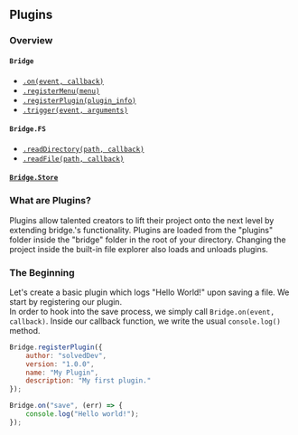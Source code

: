 ## Plugins

### Overview
#### ```Bridge```
- [```.on(event, callback)```](https://github.com/solvedDev/bridge./blob/master/plugins/bridge/on.md)
- [```.registerMenu(menu)```](https://github.com/solvedDev/bridge./blob/master/plugins/bridge/registerMenu.md)
- [```.registerPlugin(plugin_info)```](https://github.com/solvedDev/bridge./blob/master/plugins/bridge/registerPlugin.md)
- [```.trigger(event, arguments)```](https://github.com/solvedDev/bridge./blob/master/plugins/bridge/trigger.md)

#### ```Bridge.FS```
- [```.readDirectory(path, callback)```](https://github.com/solvedDev/bridge./blob/master/plugins/bridge/fs/readDirectory.md)
- [```.readFile(path, callback)```](https://github.com/solvedDev/bridge./blob/master/plugins/bridge/fs/readFile.md)

#### [```Bridge.Store```](https://github.com/solvedDev/bridge./blob/master/plugins/bridge/Store.md)

### What are Plugins?
Plugins allow talented creators to lift their project onto the next level by extending bridge.'s functionality. 
Plugins are loaded from the "plugins" folder inside the "bridge" folder in the root of your directory. Changing the project inside the
built-in file explorer also loads and unloads plugins.

### The Beginning
Let's create a basic plugin which logs "Hello World!" upon saving a file. We start by registering our plugin.  
In order to hook into the save process, we simply call ```Bridge.on(event, callback)```.
Inside our callback function, we write the usual ```console.log()``` method.
```javascript
Bridge.registerPlugin({
    author: "solvedDev",
    version: "1.0.0",
    name: "My Plugin",
    description: "My first plugin."
});

Bridge.on("save", (err) => {
    console.log("Hello world!");
});
```
